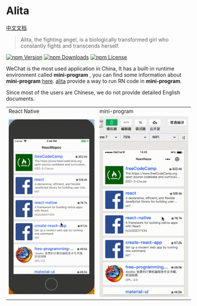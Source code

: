 # Alita
[中文文档](./README.md)

> Alita, the fighting angel, is a biologically transformed girl who constantly fights and transcends herself.

[![npm Version](https://img.shields.io/npm/v/@areslabs/alita.svg)](https://www.npmjs.com/package/@areslabs/alita)
[![npm Downloads](https://img.shields.io/npm/dt/@areslabs/alita.svg)](https://www.npmjs.com/package/@areslabs/alita)
[![npm License](https://img.shields.io/npm/l/@areslabs/alita.svg)](https://www.npmjs.com/package/@areslabs/alita)


WeChat is the most used application in China, It has a built-in runtime environment called **mini-program** ,  you can find some information about **mini-program** [here](https://walkthechat.com/wechat-mini-programs-simple-introduction/).  [alita](https://github.com/areslabs/alita) provide a way to run RN code in  **mini-program**.

Since most of the users are Chinese, we do not provide detailed English documents.


<table>
   <tr>
   	    <td>React Native</td>
   	    <td>mini-program</td>
   </tr>
	<tr>
		<td><img src="./docs/static/rnalita.gif"/></td>
		<td><img src="./docs/static/wxalita.gif"/></td>
	</tr>
</table>


